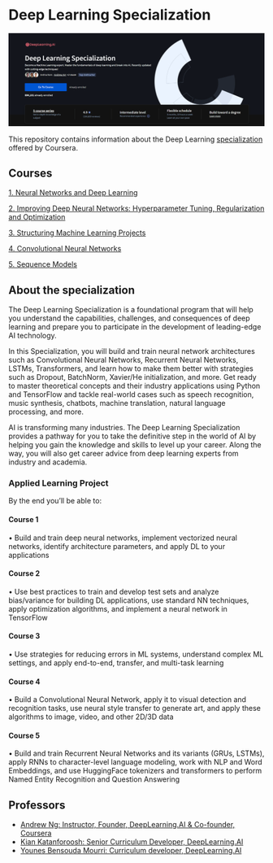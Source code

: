 # Deep Learning Specialization

[![Deep Learning Specialization image](./title_head.png)](https://www.coursera.org/specializations/deep-learning)

This repository contains information about the Deep Learning [specialization](https://www.coursera.org/specializations/deep-learning) offered by Coursera.

## Courses

[1. Neural Networks and Deep Learning]()

[2. Improving Deep Neural Networks: Hyperparameter Tuning, Regularization and Optimization]()

[3. Structuring Machine Learning Projects]()

[4. Convolutional Neural Networks]()

[5. Sequence Models]()

## About the specialization

The Deep Learning Specialization is a foundational program that will help you understand the capabilities, challenges, and consequences of deep learning and prepare you to participate in the development of leading-edge AI technology. 

In this Specialization, you will build and train neural network architectures such as Convolutional Neural Networks, Recurrent Neural Networks, LSTMs, Transformers, and learn how to make them better with strategies such as Dropout, BatchNorm, Xavier/He initialization, and more. Get ready to master theoretical concepts and their industry applications using Python and TensorFlow and tackle real-world cases such as speech recognition, music synthesis, chatbots, machine translation, natural language processing, and more.

AI is transforming many industries. The Deep Learning Specialization provides a pathway for you to take the definitive step in the world of AI by helping you gain the knowledge and skills to level up your career. Along the way, you will also get career advice from deep learning experts from industry and academia.

### Applied Learning Project

By the end you’ll be able to:

#### Course 1

• Build and train deep neural networks, implement vectorized neural networks, identify architecture parameters, and apply DL to your applications

#### Course 2

• Use best practices to train and develop test sets and analyze bias/variance for building DL applications, use standard NN techniques, apply optimization algorithms, and implement a neural network in TensorFlow

#### Course 3

• Use strategies for reducing errors in ML systems, understand complex ML settings, and apply end-to-end, transfer, and multi-task learning

#### Course 4

• Build a Convolutional Neural Network, apply it to visual detection and recognition tasks, use neural style transfer to generate art, and apply these algorithms to image, video, and other 2D/3D data

#### Course 5

• Build and train Recurrent Neural Networks and its variants (GRUs, LSTMs), apply RNNs to character-level language modeling, work with NLP and Word Embeddings, and use HuggingFace tokenizers and transformers to perform Named Entity Recognition and Question Answering

## Professors

- [Andrew Ng: Instructor, Founder, DeepLearning.AI & Co-founder, Coursera](https://www.coursera.org/instructor/andrewng)
- [Kian Katanforoosh: Senior Curriculum Developer, DeepLearning.AI](https://www.coursera.org/instructor/kian-katanforoosh)
- [Younes Bensouda Mourri: Curriculum developer, DeepLearning.AI](https://www.coursera.org/instructor/younes)